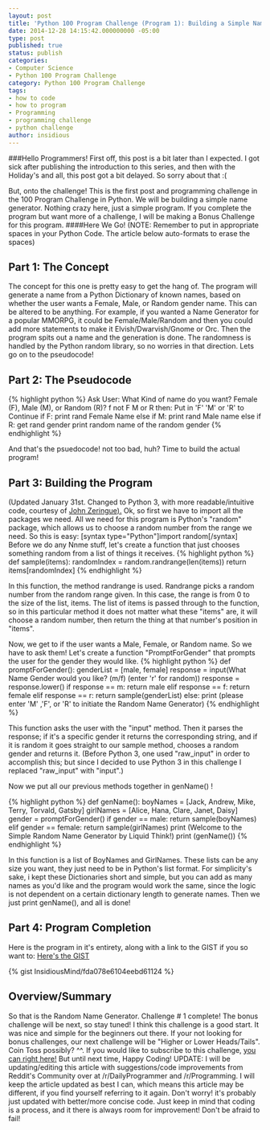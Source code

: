 ```yaml
---
layout: post
title: 'Python 100 Program Challenge (Program 1): Building a Simple Name Generator'
date: 2014-12-28 14:15:42.000000000 -05:00
type: post
published: true
status: publish
categories:
- Computer Science
- Python 100 Program Challenge
category: Python 100 Program Challenge
tags:
- how to code
- how to program
- Programming
- programming challenge
- python challenge
author: insidious
---
```

###Hello Programmers!
First off, this post is a bit later than I expected. I got sick after publishing the introduction to this series, and then with the Holiday's and all, this post got a bit delayed. So sorry about that :(

But, onto the challenge!
This is the first post and programming challenge in the 100 Program Challenge in Python. We will be building a simple name generator. Nothing crazy here, just a simple program. If you complete the program but want more of a challenge, I will be making a Bonus Challenge for this program.
####Here We Go!
(NOTE: Remember to put in appropriate spaces in your Python Code. The article below auto-formats to erase the spaces)

Part 1: The Concept
---
The concept for this one is pretty easy to get the hang of. The program will generate a name from a Python Dictionary of known names, based on whether the user wants a Female, Male, or Random gender name. This can be altered to be anything. For example, if you wanted a Name Generator for a popular MMORPG, it could be Female/Male/Random and then you could add more statements to make it Elvish/Dwarvish/Gnome or Orc. Then the program spits out a name and the generation is done. The randomness is handled by the Python random library, so no worries in that direction. Lets go on to the pseudocode!

Part 2: The Pseudocode
---
{% highlight python %}
Ask User: What Kind of name do you want? Female (F), Male (M), or Random (R)?
f not F M or R then:
Put in 'F' 'M' or 'R' to Continue
if F:
print rand Female Name
else if M:
print rand Male name
else if R:
get rand gender
print random name of the random gender
{% endhighlight %}

And that's the psuedocode! not too bad, huh? Time to build the actual program!

Part 3: Building the Program
---

(Updated January 31st. Changed to Python 3, with more readable/intuitive code, courtesy of <a href="https://github.com/johnzeringue">John Zeringue).</a>
Ok, so first we have to import all the packages we need. All we need for this program is Python's "random" package, which allows us to choose a random number from the range we need. So this is easy:
[syntax type="Python"]import random[/syntax]
Before we do any Nnme stuff, let's create a function that just chooses something random from a list of things it receives.
{% highlight python %}
def sample(items):
randomIndex = random.randrange(len(items))
return items[randomIndex]
{% endhighlight %}

In this function, the method randrange is used. Randrange picks a random number from the random range given. In this case, the range is from 0 to the size of the list, items. The list of items is passed through to the function, so in this particular method it does not matter what these "items" are, it will choose a random number, then return the thing at that number's position in "items".
 
Now, we get to if the user wants a Male, Female, or Random name. So we have to ask them! Let's create a function "PromptForGender" that prompts the user for the gender they would like.
{% highlight python %}
def promptForGender():
genderList = [male, female]
response = input(What Name Gender would you like? (m/f) (enter 'r' for random))
response = response.lower()
if response == m:
return male
elif response == f:
return female
elif response == r:
return sample(genderList)
else:
print (please enter 'M' ,'F', or 'R' to initiate the Random Name Generator)
{% endhighlight %}

This function asks the user with the "input" method. Then it parses the response; if it's a specific gender it returns the corresponding string, and if it is random it goes straight to our sample method, chooses a random gender and returns it.
(Before Python 3, one used "raw_input" in order to accomplish this; but since I decided to use Python 3 in this challenge I replaced "raw_input" with "input".)
 
Now we put all our previous methods together in genName() !

{% highlight python %}
def genName():
boyNames = [Jack, Andrew, Mike, Terry, Torvald, Gatsby]
girlNames = [Alice, Hana, Clare, Janet, Daisy]
gender = promptForGender()
if gender == male:
return sample(boyNames)
elif gender == female:
return sample(girlNames)
print (Welcome to the Simple Random Name Generator by Liquid Think!)
print (genName())
{% endhighlight %}

In this function is a list of BoyNames and GirlNames. These lists can be any size you want, they just need to be in Python's list format. For simplicity's sake, i kept these Dictionaries short and simple, but you can add as many names as you'd like and the program would work the same, since the logic is not dependent on a certain dictionary length to generate names.
Then we just print genName(), and all is done!
 

Part 4: Program Completion
---

Here is the program in it's entirety, along with a link to the GIST if you so want to:
<a title="NameGenChallengeSimple" href="https://gist.github.com/InsidiousMind/fda078e6104eebd61124" target="_blank">Here's the GIST</a>

{% gist InsidiousMind/fda078e6104eebd61124 %}


Overview/Summary
---

So that is the Random Name Generator. Challenge # 1 complete! The bonus challenge will be next, so stay tuned! I think this challenge is a good start. It was nice and simple for the beginners out there. If your not looking for bonus challenges, our next challenge will be "Higher or Lower Heads/Tails". Coin Toss possibly? ^^. If you would like to subscribe to this challenge, <a href="http://feeds.feedburner.com/LiquidThinkPython100ProgramChallenge" target="_blank">you can right here!</a>
But until next time,
Happy Coding!
UPDATE: I will be updating/editing this article with suggestions/code improvements from Reddit's Community over at /r/DailyProgrammer and /r/Programming. I will keep the article updated as best I can, which means this article may be different, if you find yourself referring to it again. Don't worry! it's probably just updated with better/more concise code.
Just keep in mind that coding is a process, and it there is always room for improvement! Don't be afraid to fail!



